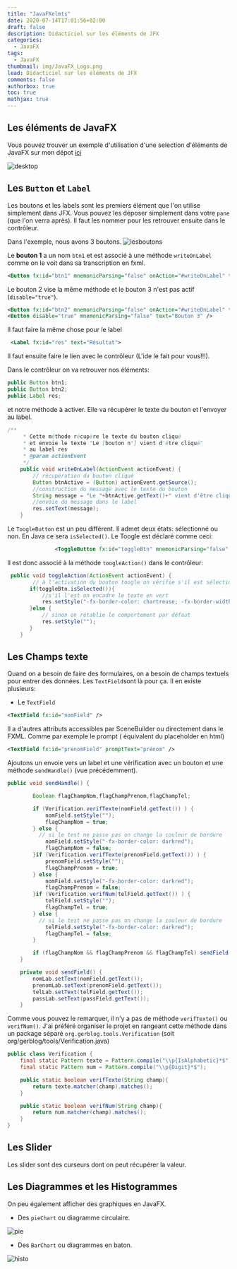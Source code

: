 ```yaml
---
title: "JavaFXelmts"
date: 2020-07-14T17:01:56+02:00
draft: false
description: Didacticiel sur les éléments de JFX
categories:
  - JavaFX
tags:
  - JavaFX
thumbnail: img/JavaFX_Logo.png
lead: Didacticiel sur les éléments de JFX
comments: false
authorbox: true
toc: true
mathjax: true
---
```

## Les éléments de JavaFX

Vous pouvez trouver un exemple d'utilisation d'une selection d'éléments de JavaFX sur mon dépot [ici](https://github.com/germainsip/gegeLib)

![desktop](/img/gegelib.png)

## Les `Button` et `Label`

Les boutons et les labels sont les premiers élément que l'on utilise simplement dans JFX.
Vous pouvez les déposer simplement dans votre `pane` (que l'on verra après).
Il faut les nommer pour les retrouver ensuite dans le contrôleur.

Dans l'exemple, nous avons 3 boutons.
![lesboutons](/img/lesboutons.png)

Le **bouton 1** a un nom `btn1` et est associé à une méthode `writeOnLabel` comme on le voit dans sa transcription en fxml.

```xml
<Button fx:id="btn1" mnemonicParsing="false" onAction="#writeOnLabel" text="Bouton 1" />
```

Le bouton 2 vise la même méthode et le bouton 3 n'est pas actif (`disable="true"`).

```xml
<Button fx:id="btn2" mnemonicParsing="false" onAction="#writeOnLabel" text="Bouton 2" />
<Button disable="true" mnemonicParsing="false" text="Bouton 3" />
```

Il faut faire la même chose pour le label

```xml
 <Label fx:id="res" text="Résultat">
```

Il faut ensuite faire le lien avec le contrôleur (L'ide le fait pour vous!!!).

Dans le contrôleur on va retrouver nos éléments:

```java
public Button btn1;
public Button btn2;
public Label res;
```

et notre méthode à activer. Elle va récupérer le texte du bouton et l'envoyer au label.

```java
/**
     * Cette méthode récupère le texte du bouton cliqué
     * et envoie le texte "Le [bouton n°] vient d'être cliqué"
     * au label res
     * @param actionEvent
     */
    public void writeOnLabel(ActionEvent actionEvent) {
        // récupération du bouton cliqué
        Button btnActive = (Button) actionEvent.getSource();
        //construction du message avec le texte du bouton
        String message = "Le "+btnActive.getText()+" vient d'être cliqué!";
        //envoie du message dans le label
        res.setText(message);
    }
```

Le `ToogleButton` est un peu différent. Il admet deux états: sélectionné ou non. En Java ce sera `isSelected()`. Le Toogle est déclaré comme ceci:

```xml
               <ToggleButton fx:id="toggleBtn" mnemonicParsing="false" onAction="#toggleAction" text="ToggleButton" />

```

Il est donc associé à la méthode `toogleAction()` dans le contrôleur:

```java
 public void toggleAction(ActionEvent actionEvent) {
        // à l'activation du bouton toogle on vérifie s'il est sélectionné ou non
       if(toggleBtn.isSelected()){
           //s'il l'est on encadre le texte en vert
           res.setStyle("-fx-border-color: chartreuse; -fx-border-width: 5");
       }else {
           // sinon on rétablie le comportement par défaut
           res.setStyle("");
       }
    }
```

## Les Champs texte

Quand on a besoin de faire des formulaires, on a besoin de champs textuels pour entrer des données. Les `TextField`sont là pour ça.
Il en existe plusieurs:
- Le `TextField`

```xml
<TextField fx:id="nomField" />
```

Il a d'autres attributs accessibles par SceneBuilder ou directement dans le FXML. Comme par exemple le prompt ( équivalent du placeholder en html)

```xml
<TextField fx:id="prenomField" promptText="prénom" />
```

Ajoutons un envoie vers un label et une vérification avec un bouton et une méthode `sendHandle()` (vue précédemment).

```java
public void sendHandle() {

        Boolean flagChampNom,flagChampPrenom,flagChampTel;

        if (Verification.verifTexte(nomField.getText()) ) {
            nomField.setStyle("");
            flagChampNom = true;
        } else {
          // si le test ne passe pas on change la couleur de bordure
            nomField.setStyle("-fx-border-color: darkred");
            flagChampNom = false;
        }if (Verification.verifTexte(prenomField.getText()) ) {
            prenomField.setStyle("");
            flagChampPrenom = true;
        } else {
            nomField.setStyle("-fx-border-color: darkred");
            flagChampPrenom = false;
        }if (Verification.verifNum(telField.getText()) ) {
            telField.setStyle("");
            flagChampTel = true;
        } else {
          // si le test ne passe pas on change la couleur de bordure
            telField.setStyle("-fx-border-color: darkred");
            flagChampTel = false;
        }

        if (flagChampNom && flagChampPrenom && flagChampTel) sendField();
    }

    private void sendField() {
        nomLab.setText(nomField.getText());
        prenomLab.setText(prenomField.getText());
        telLab.setText(telField.getText());
        passLab.setText(passField.getText());
    }
```

Comme vous pouvez le remarquer, il n'y a pas de méthode `verifTexte()` ou `verifNum()`. J'ai préféré organiser le projet en rangeant cette méthode dans un package séparé `org.gerblog.tools.Verification` (soit org/gerblog/tools/Verification.java)

```java
public class Verification {
    final static Pattern texte = Pattern.compile("\\p{IsAlphabetic}*$");
    final static Pattern num = Pattern.compile("\\p{Digit}*$");

    public static boolean verifTexte(String champ){
        return texte.matcher(champ).matches();
    }

    public static boolean verifNum(String champ){
        return num.matcher(champ).matches();
    }
}
```

## Les Slider

Les slider sont des curseurs dont on peut récupérer la valeur.
<!-- à compléter -->

## Les Diagrammes et les Histogrammes

On peu également afficher des graphiques en JavaFX.

- Des `pieChart` ou diagramme circulaire.

![pie](/img/pieelmt.png)

- Des `BarChart` ou diagrammes en baton.

![histo](/img/histoelmt.png)

<!-- à compléter -->
